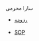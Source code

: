<html>
<head>
سارا محرمی
</head>
<body>
<ul>
<li>
<a href="">رزومه</a>
</li>
<br/>
<li>
<a href="">SOP</a>
</li>
</ul>
</body>
</html>
